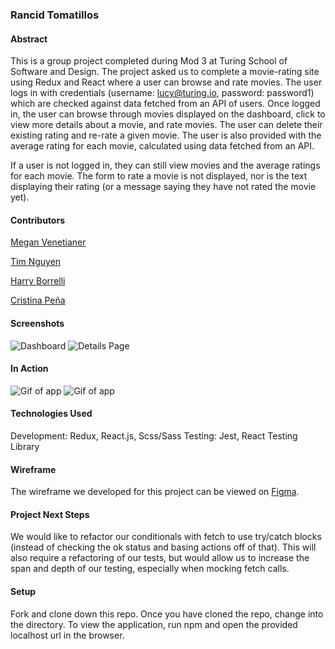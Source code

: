 ### Rancid Tomatillos

#### Abstract
This is a group project completed during Mod 3 at Turing School of Software and Design. The project asked us to complete a movie-rating site using Redux and React where a user can browse and rate movies. The user logs in with credentials (username: lucy@turing.io, password: password1) which are checked against data fetched from an API of users. Once logged in, the user can browse through movies displayed on the dashboard, click to view more details about a movie, and rate movies. The user can delete their existing rating and re-rate a given movie. The user is also provided with the average rating for each movie, calculated using data fetched from an API.

If a user is not logged in, they can still view movies and the average ratings for each movie. The form to rate a movie is not displayed, nor is the text displaying their rating (or a message saying they have not rated the movie yet).

#### Contributors

[Megan Venetianer](https://github.com/megan-venetianer)

[Tim Nguyen](https://github.com/TimNguyen21)

[Harry Borrelli](https://github.com/hborrelli1)

[Cristina Peña](https://github.com/CLPena)

#### Screenshots
![Dashboard](https://i.imgur.com/5ujLRlK.jpg)
![Details Page](https://i.imgur.com/QBjIrz9.png)

#### In Action
![Gif of app](https://i.imgur.com/zl7lEoN.gif)
![Gif of app](https://user-images.githubusercontent.com/15935329/79283989-ace2b200-7e76-11ea-843d-dd9b8da63b44.gif)

#### Technologies Used
Development: Redux, React.js, Scss/Sass
Testing: Jest, React Testing Library

#### Wireframe
The wireframe we developed for this project can be viewed on [Figma](https://www.figma.com/file/DqY5IU1HjxJkvv1UEd7mPT/Rancid-Tomatillos?node-id=0%3A1).

#### Project Next Steps
We would like to refactor our conditionals with fetch to use try/catch blocks (instead of checking the ok status and basing actions off of that). This will also require a refactoring of our tests, but would allow us to increase the span and depth of our testing, especially when mocking fetch calls.

#### Setup
Fork and clone down this repo.
Once you have cloned the repo, change into the directory.
To view the application, run npm and open the provided localhost url in the browser.
